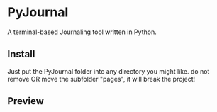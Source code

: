 # PyJournal
A terminal-based Journaling tool written in Python.

## Install

Just put the PyJournal folder into any directory you might like.
do not remove OR move the subfolder "pages", it will break the project!

## Preview

